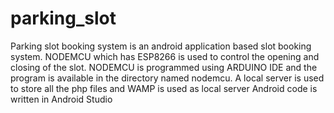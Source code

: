 # parking_slot
Parking slot booking system is an android application based slot booking system.
NODEMCU which has ESP8266 is used to control the opening and closing of the slot. 
NODEMCU is programmed using ARDUINO IDE and the program is available in the directory named nodemcu.
A local server is used to store all the php files and WAMP is used as local server
Android code is written in Android Studio
